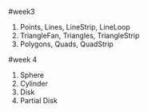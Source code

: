 #week3
1. Points, Lines, LineStrip, LineLoop
2. TriangleFan, Triangles, TriangleStrip
3. Polygons, Quads, QuadStrip

#week 4
1. Sphere
2. Cylinder
3. Disk
4. Partial Disk
